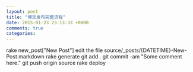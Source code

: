```yaml
---
layout: post
title: "博文发布完整流程"
date: 2015-01-23 23:13:33 +0800
comments: true
categories: 
---
```

rake new_post["New Post"]
edit the file source/_posts/{DATETIME}-New-Post.markdown
rake generate
git add .
git commit -am "Some comment here." 
git push origin source
rake deploy